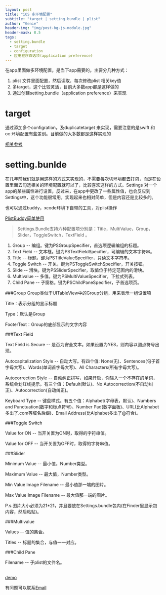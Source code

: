 ```yaml
---
layout: post
title: "iOS 多环境配置"
subtitle: "target | setting.bundle | plist"
author: "Genie"
header-img: "img/post-bg-js-module.jpg"
header-mask: 0.5
tags:
  - setting.bundle
  - target
  - configuration
  - 应用程序首选项(application preference)
---
```


在app里面做多环境配置，是当下app需要的，主要分几种方式：

1. plist 文件里面配置，然后读取，每次修改plist 相关key值
2. 多target，这个比较灵活，目前大多数app都是这样做的
3. 通过创建setting.bundle（application preference）来实现

# target
通过添加多个configration，及duplicatetarget 来实现，需要注意的是swift 和 oc 环境配置有些差别。目前做的大多数都是这样实现的

[相关参考](https://www.jianshu.com/p/fa2fc2959b2d?utm_campaign=maleskine&utm_content=note&utm_medium=seo_notes&utm_source=recommendation)

# setting.bunlde
在几年前我们就是用这样的方式来实现的，不需要每次切环境都去打包，而是在设置里面去勾选相关的环境配置就可以了，比较喜欢这样的方式。Settings 对一个app的某些属性进行设置，反过来，在app中更改了一些属性值，也会反应到Settings中，这个功能很常用，实现起来也相对简单，但是内容还是比较多的。

也可以通过buddy，xcode环境下自带的工具，对plist操作

[PlistBuddy简单使用](https://www.jianshu.com/p/2167f755c47e)

> Settings.Bundle支持六种配置项分别是：Title，MultiValue，Group，Slider，ToggleSwitch，TextField 。

1. Group -- 编组。键为PSGroupSpecifier，首选项逻辑编组的标题。
2. Text Field -- 文本框。键为PSTextFieldSpecifier，可编辑的文本字符串。
3. Title -- 标题。键为PSTitleValueSpecifier，只读文本字符串。
4. Toggle Switch -- 开关。键为PSToggleSwitchSpecifier，开关按钮。
5. Slide -- 滑块。键为PSSliderSpecifier，取值位于特定范围内的滑块。
6. Multivalue -- 多值。键为PSMultiValueSpecifier，下拉式列表。
7. Child Pane -- 子窗格。键为PSChildPaneSpecifier，子首选项页。

###Group
Group类似于UITableView中的Group分组，用来表示一组设置项 

Title：表示分组的显示标题

Type：默认是Group

FooterText：Group的底部显示的文字内容

###Text Field

Text Field is Secure -- 是否为安全文本。如果设置为YES，则内容以圆点符号出现。

Autocapitalization Style -- 自动大写。有四个值: None(无)、Sentences(句子首字母大写)、Words(单词首字母大写)、All Characters(所有字母大写)。

Autocorrection Style -- 自动纠正拼写，如果开启，你输入一个不存在的单词，系统会划红线提示。有三个值：Default(默认)、No Autocorrection(不自动纠正)、Autocorrection(自动纠正)。

Keyboard Type -- 键盘样式。有五个值：Alphabet(字母表，默认)、Numbers and Punctuation(数字和标点符号)、Number Pad(数字面板)、URL(比Alphabet多出了.com等域名后缀)、Email Address(比Alphabet多出了@符合)。

###Toggle Switch

Value for ON -- 当开关置为ON时，取得的字符串值。

Value for OFF -- 当开关置为OFF时，取得的字符串值。

###Slider

Minimum Value -- 最小值，Number类型。

Maximum Value -- 最大值，Number类型。

Min Value Image Filename -- 最小值那一端的图片。

Max Value Image Filename -- 最大值那一端的图片。

P.s.图片大小必须为21*21，并且要放在Settings.bundle包内(在Finder里显示包内容，然后粘贴)。

###Multivalue

Values -- 值的集合。

Titles -- 标题的集合，与值一一对应。

###Child Pane

Filename -- 子plist的文件名。

    
[demo](https://github.com/Gensun/Setting.bundle)

有问题可以联系[Email](mailto:ep_chengsun@aliyum.com)
